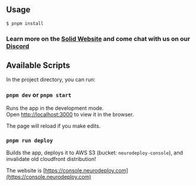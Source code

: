## Usage

```bash
$ pnpm install
```

### Learn more on the [Solid Website](https://solidjs.com) and come chat with us on our [Discord](https://discord.com/invite/solidjs)

## Available Scripts

In the project directory, you can run:

### `pnpm dev` or `pnpm start`

Runs the app in the development mode.<br>
Open [http://localhost:3000](http://localhost:3000) to view it in the browser.

The page will reload if you make edits.<br>

### `pnpm run deploy`

Builds the app, deploys it to AWS S3 (bucket: `neurodeploy-console`), and invalidate old cloudfront distribution!

The website is [https://console.neurodeploy.com](https://console.neurodeploy.com)
